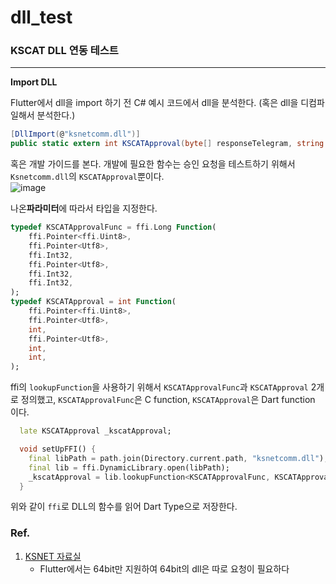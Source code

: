 # dll_test

### KSCAT DLL 연동 테스트
---
**Import DLL**

Flutter에서 dll을 import 하기 전 C# 예시 코드에서 dll을 분석한다. (혹은 dll을 디컴파일해서 분석한다.)
```c#
[DllImport(@"ksnetcomm.dll")]
public static extern int KSCATApproval(byte[] responseTelegram, string ip, int port, string requestTelegram, int RequestLen, int option);
```

혹은 개발 가이드를 본다. 개발에 필요한 함수는 승인 요청을 테스트하기 위해서 `Ksnetcomm.dll`의 `KSCATApproval`뿐이다.
<br>
![image](https://github.com/user-attachments/assets/956d4d0d-3fe4-481a-9097-a733226f4ea4)

나온**파라미터**에 따라서 타입을 지정한다. 
```dart
typedef KSCATApprovalFunc = ffi.Long Function(
    ffi.Pointer<ffi.Uint8>,
    ffi.Pointer<Utf8>,
    ffi.Int32,
    ffi.Pointer<Utf8>,
    ffi.Int32,
    ffi.Int32,
);
typedef KSCATApproval = int Function(
    ffi.Pointer<ffi.Uint8>,
    ffi.Pointer<Utf8>,
    int,
    ffi.Pointer<Utf8>,
    int,
    int,
);
```
ffi의 `lookupFunction`을 사용하기 위해서 `KSCATApprovalFunc`과 `KSCATApproval` 2개로 정의했고, `KSCATApprovalFunc`은 C function, `KSCATApproval`은 Dart function 이다.



```dart
  late KSCATApproval _kscatApproval;

  void setUpFFI() {
    final libPath = path.join(Directory.current.path, "ksnetcomm.dll");
    final lib = ffi.DynamicLibrary.open(libPath);
    _kscatApproval = lib.lookupFunction<KSCATApprovalFunc, KSCATApproval>('KSCATApproval');
  }
```
위와 같이 `ffi`로 DLL의 함수를 읽어 Dart Type으로 저장한다.





### Ref.
1. [KSNET 자료실](https://www.ksnet.co.kr/Bbs/Details/?id=2672&ci=PDS)
   - Flutter에서는 64bit만 지원하여 64bit의 dll은 따로 요청이 필요하다

